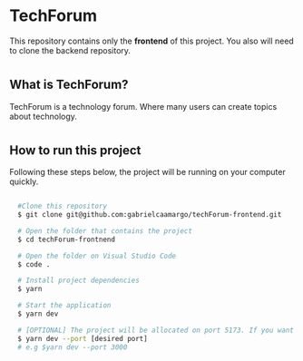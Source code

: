 # TechForum

This repository contains only the **frontend** of this project. You also will need to clone the backend repository.

#

## What is TechForum?
TechForum is a technology forum. Where many users can create topics about technology.

#

## How to run this project
Following these steps below, the project will be running on your computer quickly.

```sh

  #Clone this repository
  $ git clone git@github.com:gabrielcaamargo/techForum-frontend.git

  # Open the folder that contains the project
  $ cd techForum-frontnend

  # Open the folder on Visual Studio Code
  $ code .

  # Install project dependencies
  $ yarn

  # Start the application
  $ yarn dev

  # [OPTIONAL] The project will be allocated on port 5173. If you want to change this port, use this
  $ yarn dev --port [desired port]
  # e.g $yarn dev --port 3000
 ```
